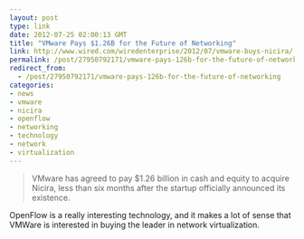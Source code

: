 ```yaml
---
layout: post
type: link
date: 2012-07-25 02:00:13 GMT
title: "VMware Pays $1.26B for the Future of Networking"
link: http://www.wired.com/wiredenterprise/2012/07/vmware-buys-nicira/
permalink: /post/27950792171/vmware-pays-126b-for-the-future-of-networking
redirect_from: 
  - /post/27950792171/vmware-pays-126b-for-the-future-of-networking
categories:
- news
- vmware
- nicira
- openflow
- networking
- technology
- network
- virtualization
---
```

<blockquote>VMware has agreed to pay $1.26 billion in cash and equity to acquire Nicira, less than six months after the startup officially announced its existence.</blockquote>
<p>OpenFlow is a really interesting technology, and it makes a lot of sense that VMWare is interested in buying the leader in network virtualization.</p>